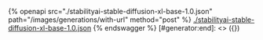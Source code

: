 [#generator:start]: <> ({ "template": "openapi" })
{% openapi src="./stabilityai-stable-diffusion-xl-base-1.0.json" path="/images/generations/with-url" method="post" %}
[./stabilityai-stable-diffusion-xl-base-1.0.json](./stabilityai-stable-diffusion-xl-base-1.0.json)
{% endswagger %}
[#generator:end]: <> ({})